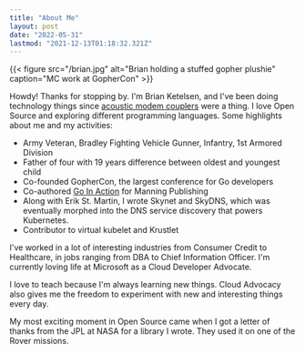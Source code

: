```yaml
---
title: "About Me"
layout: post
date: "2022-05-31"
lastmod: "2021-12-13T01:18:32.321Z"
---
```


{{< figure
    src="/brian.jpg"
    alt="Brian holding a stuffed gopher plushie"
    caption="MC work at GopherCon"
    >}}
<p>
	Howdy! Thanks for stopping by. I&apos;m Brian Ketelsen, and I&apos;ve been doing
	technology things since <a href="https://en.wikipedia.org/wiki/Acoustic_coupler">acoustic modem couplers</a> were a thing. I love Open Source and
	exploring different programming languages. Some highlights about me and my activities:
</p>

<ul>
	<li>Army Veteran, Bradley Fighting Vehicle Gunner, Infantry, 1st Armored Division</li>
	<li>Father of four with 19 years difference between oldest and youngest child</li>
	<li>Co-founded GopherCon, the largest conference for Go developers</li>
	<li>Co-authored <a href="https://www.amazon.com/Go-Action-William-Kennedy/dp/1617291781">Go In Action</a> for Manning Publishing</li>
	<li>
	Along with Erik St. Martin, I wrote Skynet and SkyDNS, which was eventually morphed into
	the DNS service discovery that powers Kubernetes.
	</li>
	<li>Contributor to virtual kubelet and Krustlet</li>
</ul>

<p>
	I&apos;ve worked in a lot of interesting industries from Consumer Credit to Healthcare, in
	jobs ranging from DBA to Chief Information Officer. I&apos;m currently loving life at
	Microsoft as a Cloud Developer Advocate.
</p>
<p>
	I love to teach because I&apos;m always learning new things. Cloud Advocacy also gives me
	the freedom to experiment with new and interesting things every day.
</p>
<p>
	My most exciting moment in Open Source came when I got a letter of thanks from the JPL at
	NASA for a library I wrote. They used it on one of the Rover missions.
</p>
